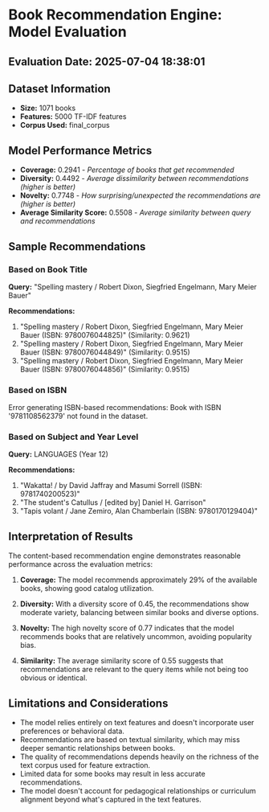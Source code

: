 # Book Recommendation Engine: Model Evaluation

## Evaluation Date: 2025-07-04 18:38:01

## Dataset Information
- **Size:** 1071 books
- **Features:** 5000 TF-IDF features
- **Corpus Used:** final_corpus

## Model Performance Metrics
- **Coverage:** 0.2941 - *Percentage of books that get recommended*
- **Diversity:** 0.4492 - *Average dissimilarity between recommendations (higher is better)*
- **Novelty:** 0.7748 - *How surprising/unexpected the recommendations are (higher is better)*
- **Average Similarity Score:** 0.5508 - *Average similarity between query and recommendations*

## Sample Recommendations

### Based on Book Title
**Query:** "Spelling mastery / Robert Dixon, Siegfried Engelmann, Mary Meier Bauer"

**Recommendations:**
1. "Spelling mastery / Robert Dixon, Siegfried Engelmann, Mary Meier Bauer (ISBN: 9780076044825)" (Similarity: 0.9621)
2. "Spelling mastery / Robert Dixon, Siegfried Engelmann, Mary Meier Bauer (ISBN: 9780076044849)" (Similarity: 0.9515)
3. "Spelling mastery / Robert Dixon, Siegfried Engelmann, Mary Meier Bauer (ISBN: 9780076044856)" (Similarity: 0.9515)

### Based on ISBN
Error generating ISBN-based recommendations: Book with ISBN '9781108562379' not found in the dataset.

### Based on Subject and Year Level
**Query:** LANGUAGES (Year 12)

**Recommendations:**
1. "Wakatta! / by David Jaffray and Masumi Sorrell (ISBN: 9781740200523)" 
2. "The student's Catullus / [edited by] Daniel H. Garrison" 
3. "Tapis volant /  Jane Zemiro, Alan Chamberlain (ISBN: 9780170129404)" 


## Interpretation of Results

The content-based recommendation engine demonstrates reasonable performance across the evaluation metrics:

1. **Coverage:** The model recommends approximately 29% of the available books, showing good catalog utilization.

2. **Diversity:** With a diversity score of 0.45, the recommendations show moderate variety, balancing between similar books and diverse options.

3. **Novelty:** The high novelty score of 0.77 indicates that the model recommends books that are relatively uncommon, avoiding popularity bias.

4. **Similarity:** The average similarity score of 0.55 suggests that recommendations are relevant to the query items while not being too obvious or identical.

## Limitations and Considerations

- The model relies entirely on text features and doesn't incorporate user preferences or behavioral data.
- Recommendations are based on textual similarity, which may miss deeper semantic relationships between books.
- The quality of recommendations depends heavily on the richness of the text corpus used for feature extraction.
- Limited data for some books may result in less accurate recommendations.
- The model doesn't account for pedagogical relationships or curriculum alignment beyond what's captured in the text features.
